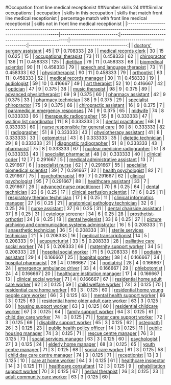 #Occupation front line medical receptionist
##Number skills 24
###Similar occupations:
| occupation                                                                                                                |   skills in this occupation |   skills that match front line medical receptionist |   percentage match with front line medical receptionist |   skills not in front line medical receptionist |
|:--------------------------------------------------------------------------------------------------------------------------|----------------------------:|----------------------------------------------------:|--------------------------------------------------------:|------------------------------------------------:|
| [doctors' surgery assistant](doctors'_surgery_assistant.md)                                                               |                          45 |                                                  17 |                                                0.708333 |                                              28 |
| [medical records clerk](medical_records_clerk.md)                                                                         |                          30 |                                                  15 |                                                0.625    |                                              15 |
| [occupational therapist](occupational_therapist.md)                                                                       |                          73 |                                                  11 |                                                0.458333 |                                              62 |
| [chiropractor](chiropractor.md)                                                                                           |                         136 |                                                  11 |                                                0.458333 |                                             125 |
| [dietitian](dietitian.md)                                                                                                 |                          79 |                                                  11 |                                                0.458333 |                                              68 |
| [biomedical scientist](biomedical_scientist.md)                                                                           |                          90 |                                                  11 |                                                0.458333 |                                              79 |
| [speech and language therapist](speech_and_language_therapist.md)                                                         |                          73 |                                                  11 |                                                0.458333 |                                              62 |
| [physiotherapist](physiotherapist.md)                                                                                     |                          90 |                                                  11 |                                                0.458333 |                                              79 |
| [orthoptist](orthoptist.md)                                                                                               |                          63 |                                                  11 |                                                0.458333 |                                              52 |
| [medical records manager](medical_records_manager.md)                                                                     |                          30 |                                                  11 |                                                0.458333 |                                              19 |
| [audiologist](audiologist.md)                                                                                             |                          59 |                                                  10 |                                                0.416667 |                                              49 |
| [art therapist](art_therapist.md)                                                                                         |                          52 |                                                  10 |                                                0.416667 |                                              42 |
| [optician](optician.md)                                                                                                   |                          47 |                                                   9 |                                                0.375    |                                              38 |
| [music therapist](music_therapist.md)                                                                                     |                          98 |                                                   9 |                                                0.375    |                                              89 |
| [advanced physiotherapist](advanced_physiotherapist.md)                                                                   |                          69 |                                                   9 |                                                0.375    |                                              60 |
| [pharmacy assistant](pharmacy_assistant.md)                                                                               |                          42 |                                                   9 |                                                0.375    |                                              33 |
| [pharmacy technician](pharmacy_technician.md)                                                                             |                          38 |                                                   9 |                                                0.375    |                                              29 |
| [specialist chiropractor](specialist_chiropractor.md)                                                                     |                          75 |                                                   9 |                                                0.375    |                                              66 |
| [chiropractic assistant](chiropractic_assistant.md)                                                                       |                          16 |                                                   9 |                                                0.375    |                                               7 |
| [paramedic in emergency responses](paramedic_in_emergency_responses.md)                                                   |                          74 |                                                   9 |                                                0.375    |                                              65 |
| [midwife](midwife.md)                                                                                                     |                          74 |                                                   8 |                                                0.333333 |                                              66 |
| [therapeutic radiographer](therapeutic_radiographer.md)                                                                   |                          55 |                                                   8 |                                                0.333333 |                                              47 |
| [waiting list coordinator](waiting_list_coordinator.md)                                                                   |                          11 |                                                   8 |                                                0.333333 |                                               3 |
| [dental practitioner](dental_practitioner.md)                                                                             |                          68 |                                                   8 |                                                0.333333 |                                              60 |
| [nurse responsible for general care](nurse_responsible_for_general_care.md)                                               |                          90 |                                                   8 |                                                0.333333 |                                              82 |
| [radiographer](radiographer.md)                                                                                           |                          51 |                                                   8 |                                                0.333333 |                                              43 |
| [physiotherapy assistant](physiotherapy_assistant.md)                                                                     |                          41 |                                                   8 |                                                0.333333 |                                              33 |
| [optometrist](optometrist.md)                                                                                             |                          43 |                                                   8 |                                                0.333333 |                                              35 |
| [dietetic technician](dietetic_technician.md)                                                                             |                          29 |                                                   8 |                                                0.333333 |                                              21 |
| [diagnostic radiographer](diagnostic_radiographer.md)                                                                     |                          51 |                                                   8 |                                                0.333333 |                                              43 |
| [pharmacist](pharmacist.md)                                                                                               |                          75 |                                                   8 |                                                0.333333 |                                              67 |
| [nuclear medicine radiographer](nuclear_medicine_radiographer.md)                                                         |                          51 |                                                   8 |                                                0.333333 |                                              43 |
| [specialist pharmacist](specialist_pharmacist.md)                                                                         |                          48 |                                                   8 |                                                0.333333 |                                              40 |
| [clinical coder](clinical_coder.md)                                                                                       |                          12 |                                                   7 |                                                0.291667 |                                               5 |
| [medical administrative assistant](medical_administrative_assistant.md)                                                   |                          13 |                                                   7 |                                                0.291667 |                                               6 |
| [specialist nurse](specialist_nurse.md)                                                                                   |                          62 |                                                   7 |                                                0.291667 |                                              55 |
| [specialist biomedical scientist](specialist_biomedical_scientist.md)                                                     |                          39 |                                                   7 |                                                0.291667 |                                              32 |
| [health psychologist](health_psychologist.md)                                                                             |                          82 |                                                   7 |                                                0.291667 |                                              75 |
| [psychotherapist](psychotherapist.md)                                                                                     |                          69 |                                                   7 |                                                0.291667 |                                              62 |
| [clinical psychologist](clinical_psychologist.md)                                                                         |                          95 |                                                   7 |                                                0.291667 |                                              88 |
| [healthcare assistant](healthcare_assistant.md)                                                                           |                          33 |                                                   7 |                                                0.291667 |                                              26 |
| [advanced nurse practitioner](advanced_nurse_practitioner.md)                                                             |                          70 |                                                   6 |                                                0.25     |                                              64 |
| [dental technician](dental_technician.md)                                                                                 |                          23 |                                                   6 |                                                0.25     |                                              17 |
| [clinical perfusion scientist](clinical_perfusion_scientist.md)                                                           |                          17 |                                                   6 |                                                0.25     |                                              11 |
| [respiratory therapy technician](respiratory_therapy_technician.md)                                                       |                          17 |                                                   6 |                                                0.25     |                                              11 |
| [clinical informatics manager](clinical_informatics_manager.md)                                                           |                          27 |                                                   6 |                                                0.25     |                                              21 |
| [anatomical pathology technician](anatomical_pathology_technician.md)                                                     |                          32 |                                                   6 |                                                0.25     |                                              26 |
| [nurse assistant](nurse_assistant.md)                                                                                     |                          37 |                                                   6 |                                                0.25     |                                              31 |
| [dental chairside assistant](dental_chairside_assistant.md)                                                               |                          37 |                                                   6 |                                                0.25     |                                              31 |
| [cytology screener](cytology_screener.md)                                                                                 |                          34 |                                                   6 |                                                0.25     |                                              28 |
| [prosthetist-orthotist](prosthetist-orthotist.md)                                                                         |                          24 |                                                   6 |                                                0.25     |                                              18 |
| [dental hygienist](dental_hygienist.md)                                                                                   |                          33 |                                                   6 |                                                0.25     |                                              27 |
| [picture archiving and communication systems administrator](picture_archiving_and_communication_systems_administrator.md) |                          16 |                                                   5 |                                                0.208333 |                                              11 |
| [anaesthetic technician](anaesthetic_technician.md)                                                                       |                          36 |                                                   5 |                                                0.208333 |                                              31 |
| [sterile services technician](sterile_services_technician.md)                                                             |                          21 |                                                   5 |                                                0.208333 |                                              16 |
| [medical transcriptionist](medical_transcriptionist.md)                                                                   |                          14 |                                                   5 |                                                0.208333 |                                               9 |
| [acupuncturist](acupuncturist.md)                                                                                         |                          33 |                                                   5 |                                                0.208333 |                                              28 |
| [palliative care social worker](palliative_care_social_worker.md)                                                         |                          74 |                                                   5 |                                                0.208333 |                                              69 |
| [maternity support worker](maternity_support_worker.md)                                                                   |                          34 |                                                   5 |                                                0.208333 |                                              29 |
| [hospital social worker](hospital_social_worker.md)                                                                       |                          71 |                                                   5 |                                                0.208333 |                                              66 |
| [podiatry assistant](podiatry_assistant.md)                                                                               |                          29 |                                                   4 |                                                0.166667 |                                              25 |
| [hospital porter](hospital_porter.md)                                                                                     |                          38 |                                                   4 |                                                0.166667 |                                              34 |
| [hospital pharmacist](hospital_pharmacist.md)                                                                             |                          28 |                                                   4 |                                                0.166667 |                                              24 |
| [podiatrist](podiatrist.md)                                                                                               |                          28 |                                                   4 |                                                0.166667 |                                              24 |
| [emergency ambulance driver](emergency_ambulance_driver.md)                                                               |                          33 |                                                   4 |                                                0.166667 |                                              29 |
| [phlebotomist](phlebotomist.md)                                                                                           |                          24 |                                                   4 |                                                0.166667 |                                              20 |
| [healthcare institution manager](healthcare_institution_manager.md)                                                       |                          17 |                                                   4 |                                                0.166667 |                                              13 |
| [clinical social worker](clinical_social_worker.md)                                                                       |                          71 |                                                   4 |                                                0.166667 |                                              67 |
| [residential home adult care worker](residential_home_adult_care_worker.md)                                               |                          62 |                                                   3 |                                                0.125    |                                              59 |
| [child welfare worker](child_welfare_worker.md)                                                                           |                          73 |                                                   3 |                                                0.125    |                                              70 |
| [residential care home worker](residential_care_home_worker.md)                                                           |                          63 |                                                   3 |                                                0.125    |                                              60 |
| [residential home young people care worker](residential_home_young_people_care_worker.md)                                 |                          66 |                                                   3 |                                                0.125    |                                              63 |
| [mental health support worker](mental_health_support_worker.md)                                                           |                          66 |                                                   3 |                                                0.125    |                                              63 |
| [residential home older adult care worker](residential_home_older_adult_care_worker.md)                                   |                          63 |                                                   3 |                                                0.125    |                                              60 |
| [housing support worker](housing_support_worker.md)                                                                       |                          63 |                                                   3 |                                                0.125    |                                              60 |
| [residential childcare worker](residential_childcare_worker.md)                                                           |                          67 |                                                   3 |                                                0.125    |                                              64 |
| [family support worker](family_support_worker.md)                                                                         |                          64 |                                                   3 |                                                0.125    |                                              61 |
| [child day care worker](child_day_care_worker.md)                                                                         |                          74 |                                                   3 |                                                0.125    |                                              71 |
| [foster care support worker](foster_care_support_worker.md)                                                               |                          72 |                                                   3 |                                                0.125    |                                              69 |
| [disability support worker](disability_support_worker.md)                                                                 |                          65 |                                                   3 |                                                0.125    |                                              62 |
| [osteopath](osteopath.md)                                                                                                 |                          26 |                                                   3 |                                                0.125    |                                              23 |
| [public health policy officer](public_health_policy_officer.md)                                                           |                          14 |                                                   3 |                                                0.125    |                                              11 |
| [public housing manager](public_housing_manager.md)                                                                       |                          74 |                                                   3 |                                                0.125    |                                              71 |
| [rescue centre manager](rescue_centre_manager.md)                                                                         |                          76 |                                                   3 |                                                0.125    |                                              73 |
| [social services manager](social_services_manager.md)                                                                     |                          63 |                                                   3 |                                                0.125    |                                              60 |
| [psychologist](psychologist.md)                                                                                           |                          27 |                                                   3 |                                                0.125    |                                              24 |
| [elderly home manager](elderly_home_manager.md)                                                                           |                          68 |                                                   3 |                                                0.125    |                                              65 |
| [youth centre manager](youth_centre_manager.md)                                                                           |                          71 |                                                   3 |                                                0.125    |                                              68 |
| [social care worker](social_care_worker.md)                                                                               |                          61 |                                                   3 |                                                0.125    |                                              58 |
| [child day care centre manager](child_day_care_centre_manager.md)                                                         |                          74 |                                                   3 |                                                0.125    |                                              71 |
| [receptionist](receptionist.md)                                                                                           |                          13 |                                                   3 |                                                0.125    |                                              10 |
| [care at home worker](care_at_home_worker.md)                                                                             |                          64 |                                                   3 |                                                0.125    |                                              61 |
| [healthcare inspector](healthcare_inspector.md)                                                                           |                          14 |                                                   3 |                                                0.125    |                                              11 |
| [healthcare consultant](healthcare_consultant.md)                                                                         |                          12 |                                                   3 |                                                0.125    |                                               9 |
| [rehabilitation support worker](rehabilitation_support_worker.md)                                                         |                          70 |                                                   3 |                                                0.125    |                                              67 |
| [herbal therapist](herbal_therapist.md)                                                                                   |                          26 |                                                   3 |                                                0.125    |                                              23 |
| [adult community care worker](adult_community_care_worker.md)                                                             |                          63 |                                                   3 |                                                0.125    |                                              60 |
